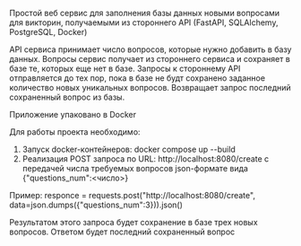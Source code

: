 Простой веб сервис для заполнения базы данных новыми вопросами для викторин, получаемыми из стороннего API
(FastAPI, SQLAlchemy, PostgreSQL, Docker)

API сервиса принимает число вопросов, которые нужно добавить в базу данных. Вопросы сервис получает 
из стороннего сервиса и сохраняет в базе те, которых еще нет в базе. Запросы к стороннему API отправляется
до тех пор, пока в базе не будт сохранено заданное количество новых уникальных вопросов.
Возвращает запрос последний сохраненный вопрос из базы.

Приложение упаковано в Docker

Для работы проекта необходимо:
1. Запуск docker-контейнеров: docker compose up --build
2. Реализация POST запроса по URL: http://localhost:8080/create с передачей числа требуемых вопросов json-формате
 вида {"questions_num":<число>}
    
Пример: responce = requests.post("http://localhost:8080/create", data=json.dumps({"questions_num":3})).json()

Результатом этого запроса будет сохранение в базе трех новых вопросов. Ответом будет последний сохраненный вопрос        

